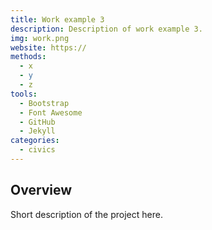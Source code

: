 ```yaml
---
title: Work example 3
description: Description of work example 3.
img: work.png
website: https://
methods:
  - x
  - y
  - z
tools:
  - Bootstrap
  - Font Awesome
  - GitHub
  - Jekyll
categories:
  - civics
---
```


## Overview

Short description of the project here.
